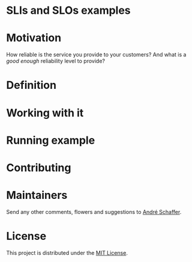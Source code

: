 # SLIs and SLOs examples

# Motivation
How reliable is the service you provide to your customers? And what is a _good enough_ reliability level to provide?  


# Definition

# Working with it

# Running example

# Contributing

# Maintainers

Send any other comments, flowers and suggestions to [André Schaffer](https://github.com/andreschaffer).

# License
This project is distributed under the [MIT License](LICENSE).
